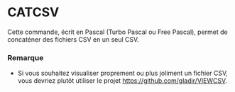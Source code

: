 # CATCSV
Cette commande, écrit en Pascal (Turbo Pascal ou Free Pascal), permet de concaténer des fichiers CSV en un seul CSV.

<h3>Remarque</h3>
<ul>
  <li>Si vous souhaitez visualiser proprement ou plus joliment un fichier CSV, vous devriez plutôt utiliser le projet <a href="https://github.com/gladir/VIEWCSV">https://github.com/gladir/VIEWCSV</a>.</li>
</ul>
